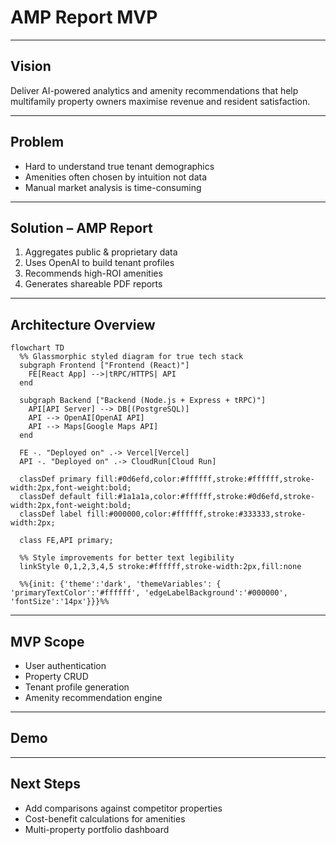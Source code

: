 # AMP Report MVP

<style>
/* Glassmorphic Blue Theme for Reveal.js */
.reveal {
  background: linear-gradient(135deg, rgba(13, 110, 253, 0.5) 0%, rgba(13, 110, 253, 0.8) 100%);
  backdrop-filter: blur(25px);
}

.reveal .slides section {
  background: rgba(0, 0, 0, 0.65); /* stronger contrast */
  border: 1px solid rgba(255, 255, 255, 0.15);
  border-radius: 20px;
  padding: 2.5rem;
  backdrop-filter: blur(15px);
}

.reveal h1,
.reveal h2,
.reveal h3,
.reveal h4,
.reveal h5,
.reveal h6,
.reveal p,
.reveal li {
  color: #ffffff;
}

.reveal pre code,
.reveal code {
  background: rgba(0, 0, 0, 0.75);
  color: #ffffff;
}
</style>

---

## Vision

Deliver AI-powered analytics and amenity recommendations that help multifamily property owners maximise revenue and resident satisfaction.

---

## Problem

* Hard to understand true tenant demographics
* Amenities often chosen by intuition not data
* Manual market analysis is time-consuming

---

## Solution – AMP Report

1. Aggregates public & proprietary data
2. Uses OpenAI to build tenant profiles
3. Recommends high-ROI amenities
4. Generates shareable PDF reports

---

## Architecture Overview

```mermaid
flowchart TD
  %% Glassmorphic styled diagram for true tech stack
  subgraph Frontend ["Frontend (React)"]
    FE[React App] -->|tRPC/HTTPS| API
  end

  subgraph Backend ["Backend (Node.js + Express + tRPC)"]
    API[API Server] --> DB[(PostgreSQL)]
    API --> OpenAI[OpenAI API]
    API --> Maps[Google Maps API]
  end

  FE -. "Deployed on" .-> Vercel[Vercel]
  API -. "Deployed on" .-> CloudRun[Cloud Run]

  classDef primary fill:#0d6efd,color:#ffffff,stroke:#ffffff,stroke-width:2px,font-weight:bold;
  classDef default fill:#1a1a1a,color:#ffffff,stroke:#0d6efd,stroke-width:2px,font-weight:bold;
  classDef label fill:#000000,color:#ffffff,stroke:#333333,stroke-width:2px;
  
  class FE,API primary;
  
  %% Style improvements for better text legibility
  linkStyle 0,1,2,3,4,5 stroke:#ffffff,stroke-width:2px,fill:none
  
  %%{init: {'theme':'dark', 'themeVariables': { 'primaryTextColor':'#ffffff', 'edgeLabelBackground':'#000000', 'fontSize':'14px'}}}%%
```

---

## MVP Scope

* User authentication
* Property CRUD
* Tenant profile generation
* Amenity recommendation engine

---

## Demo

---

## Next Steps

* Add comparisons against competitor properties
* Cost-benefit calculations for amenities
* Multi-property portfolio dashboard
